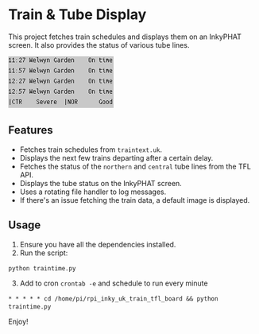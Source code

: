 # Train & Tube Display

This project fetches train schedules and displays them on an InkyPHAT screen. It also provides the status of various tube lines.

![Train Time](./train.png)


## Features

- Fetches train schedules from `traintext.uk`.
- Displays the next few trains departing after a certain delay.
- Fetches the status of the `northern` and `central` tube lines from the TFL API.
- Displays the tube status on the InkyPHAT screen.
- Uses a rotating file handler to log messages.
- If there's an issue fetching the train data, a default image is displayed.

## Usage

1. Ensure you have all the dependencies installed.
2. Run the script:

```bash
python traintime.py
```

3. Add to cron `crontab -e` and schedule to run every minute

```crontab
* * * * * cd /home/pi/rpi_inky_uk_train_tfl_board && python traintime.py
```

Enjoy!
